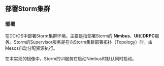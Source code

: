 ## 部署Storm集群



### 部署

在DC/OS中部署Storm集群环境，主要是指部署Storm的 **Nimbus**、**UI**和**DRPC**服务。Storm的Supervisor服务是在向Storm集群部署拓扑（Topology）时，由Mesos自动分配资源执行。

在本实现的镜像中，Storm的UI服务在启动Nimbus时默认同时启动。



